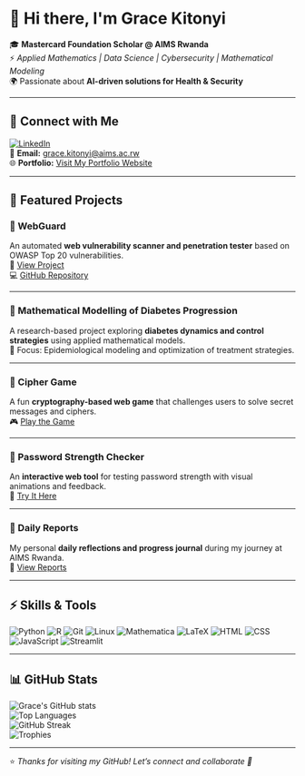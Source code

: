 # 👋 Hi there, I'm Grace Kitonyi  

🎓 **Mastercard Foundation Scholar @ AIMS Rwanda**  
⚡ *Applied Mathematics | Data Science | Cybersecurity | Mathematical Modeling*  
🌍 Passionate about **AI-driven solutions for Health & Security**

---

## 🔗 Connect with Me  
[![LinkedIn](https://img.shields.io/badge/LinkedIn-blue?logo=linkedin&logoColor=white)](https://www.linkedin.com/in/grace-kitonyi-88143429b)  
📧 **Email:** [grace.kitonyi@aims.ac.rw](mailto:grace.kitonyi@aims.ac.rw)  
🌐 **Portfolio:** [Visit My Portfolio Website](https://gracekitonyi-bit.github.io/my---portfolio-/)

---

## 🚀 Featured Projects  

### 🔐 WebGuard  
An automated **web vulnerability scanner and penetration tester** based on OWASP Top 20 vulnerabilities.  
🔗 [View Project](https://gracekitonyi-bit.github.io/vulnerability-Scanner-and-Pentester/)  
💻 [GitHub Repository](https://github.com/gracekitonyi-bit/pentest-lab-backend)

---

### 🧮 Mathematical Modelling of Diabetes Progression  
A research-based project exploring **diabetes dynamics and control strategies** using applied mathematical models.  
📘 Focus: Epidemiological modeling and optimization of treatment strategies.

---

### 🧩 Cipher Game  
A fun **cryptography-based web game** that challenges users to solve secret messages and ciphers.  
🎮 [Play the Game](https://gracekitonyi-bit.github.io/cipher-game/)

---

### 🔑 Password Strength Checker  
An **interactive web tool** for testing password strength with visual animations and feedback.  
🧠 [Try It Here](https://gracekitonyi-bit.github.io/password-strength-checker/)

---

### 📝 Daily Reports  
My personal **daily reflections and progress journal** during my journey at AIMS Rwanda.  
📔 [View Reports](https://github.com/gracekitonyi-bit/gracekitonyi-bit-daily-reports/)

---
## ⚡ Skills & Tools  

![Python](https://img.shields.io/badge/-Python-3776AB?logo=python&logoColor=white)
![R](https://img.shields.io/badge/-R-276DC3?logo=r&logoColor=white)
![Git](https://img.shields.io/badge/-Git-F05032?logo=git&logoColor=white)
![Linux](https://img.shields.io/badge/-Linux-black?logo=linux&logoColor=white)
![Mathematica](https://img.shields.io/badge/-Mathematica-DD1100?logo=wolfram-mathematica&logoColor=white)
![LaTeX](https://img.shields.io/badge/-LaTeX-008080?logo=latex&logoColor=white)
![HTML](https://img.shields.io/badge/-HTML5-E34F26?logo=html5&logoColor=white)
![CSS](https://img.shields.io/badge/-CSS3-1572B6?logo=css3&logoColor=white)
![JavaScript](https://img.shields.io/badge/-JavaScript-F7DF1E?logo=javascript&logoColor=black)
![Streamlit](https://img.shields.io/badge/-Streamlit-FF4B4B?logo=streamlit&logoColor=white)

---

## 📊 GitHub Stats  

![Grace's GitHub stats](https://github-readme-stats.vercel.app/api?username=gracekitonyi-bit&show_icons=true&theme=radical)  
![Top Languages](https://github-readme-stats.vercel.app/api/top-langs/?username=gracekitonyi-bit&layout=compact&theme=radical)  
![GitHub Streak](https://github-readme-streak-stats.herokuapp.com/?user=gracekitonyi-bit&theme=radical)  
![Trophies](https://github-profile-trophy.vercel.app/?username=gracekitonyi-bit&theme=radical&row=1&column=6)

---

⭐️ *Thanks for visiting my GitHub! Let’s connect and collaborate 🚀*

